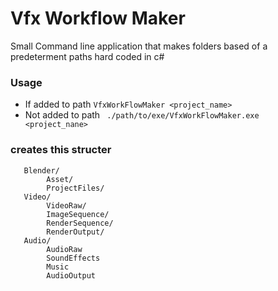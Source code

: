 # Vfx Workflow Maker

Small Command line application that makes folders based of a predeterment paths hard coded in c#

### Usage 
- If added to path ``` VfxWorkFlowMaker <project_name> ```
- Not added to path ```  ./path/to/exe/VfxWorkFlowMaker.exe <project_nane> ```

### creates this structer
```
   Blender/
        Asset/
        ProjectFiles/
   Video/
        VideoRaw/
        ImageSequence/
        RenderSequence/
        RenderOutput/         
   Audio/
        AudioRaw
        SoundEffects
        Music
        AudioOutput
```
